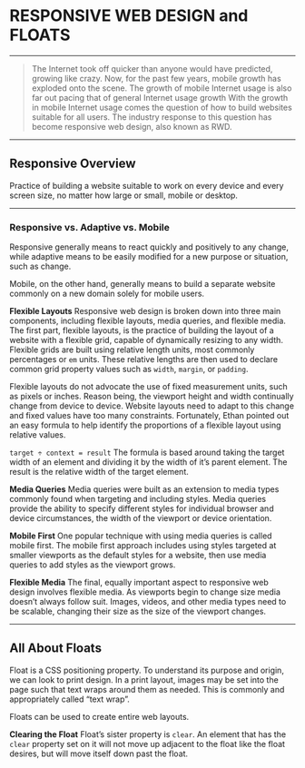 # RESPONSIVE WEB DESIGN and FLOATS

----------------------------------------

> The Internet took off quicker than anyone would have predicted, growing like crazy. Now, for the past few years, mobile growth has exploded onto the scene. The growth of mobile Internet usage is also far out pacing that of general Internet usage growth
> With the growth in mobile Internet usage comes the question of how to build websites suitable for all users. The industry response to this question has become responsive web design, also known as RWD.

-------------------------------------------------------------

## Responsive Overview

Practice of building a website suitable to work on every device and every screen size, no matter how large or small, mobile or desktop.

--------------------------------------------------------

### Responsive vs. Adaptive vs. Mobile

Responsive generally means to react quickly and positively to any change, while adaptive means to be easily modified for a new purpose or situation, such as change.

Mobile, on the other hand, generally means to build a separate website commonly on a new domain solely for mobile users.

__Flexible Layouts__
Responsive web design is broken down into three main components, including flexible layouts, media queries, and flexible media. The first part, flexible layouts, is the practice of building the layout of a website with a flexible grid, capable of dynamically resizing to any width. Flexible grids are built using relative length units, most commonly percentages or `em` units. These relative lengths are then used to declare common grid property values such as `width`, `margin`, or `padding`.

Flexible layouts do not advocate the use of fixed measurement units, such as pixels or inches. Reason being, the viewport height and width continually change from device to device. Website layouts need to adapt to this change and fixed values have too many constraints. Fortunately, Ethan pointed out an easy formula to help identify the proportions of a flexible layout using relative values.

`target ÷ context = result`
The formula is based around taking the target width of an element and dividing it by the width of it’s parent element. The result is the relative width of the target element.

__Media Queries__
Media queries were built as an extension to media types commonly found when targeting and including styles. Media queries provide the ability to specify different styles for individual browser and device circumstances, the width of the viewport or device orientation.

__Mobile First__
One popular technique with using media queries is called mobile first. The mobile first approach includes using styles targeted at smaller viewports as the default styles for a website, then use media queries to add styles as the viewport grows.

__Flexible Media__
The final, equally important aspect to responsive web design involves flexible media. As viewports begin to change size media doesn’t always follow suit. Images, videos, and other media types need to be scalable, changing their size as the size of the viewport changes.

-----------------------------------------------------------

## All About Floats

Float is a CSS positioning property. To understand its purpose and origin, we can look to print design. In a print layout, images may be set into the page such that text wraps around them as needed. This is commonly and appropriately called “text wrap”.

Floats can be used to create entire web layouts.

__Clearing the Float__
Float’s sister property is `clear`. An element that has the `clear` property set on it will not move up adjacent to the float like the float desires, but will move itself down past the float.

